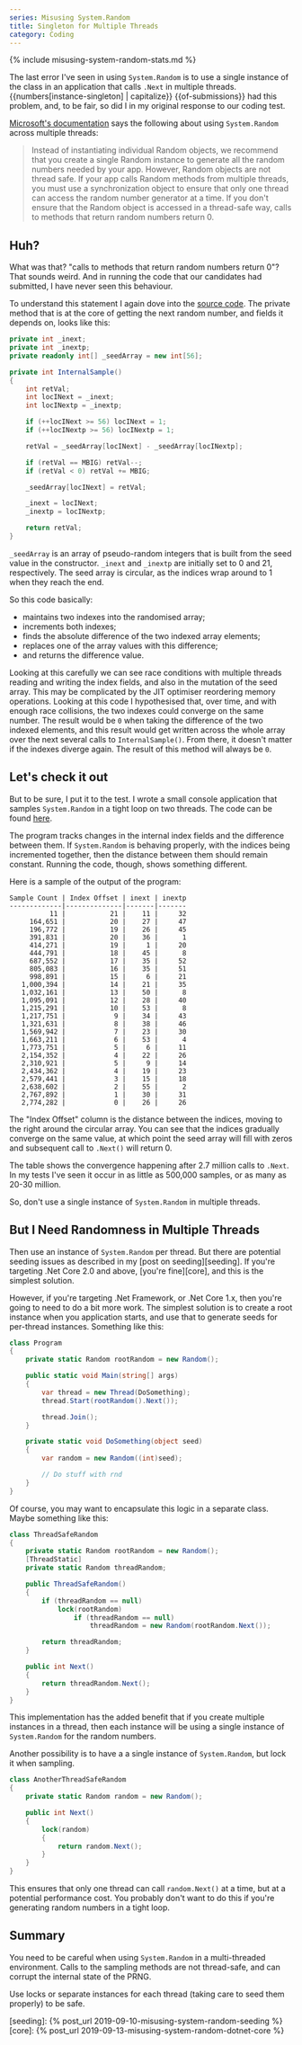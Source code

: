 ```yaml
---
series: Misusing System.Random
title: Singleton for Multiple Threads
category: Coding
---
```

{% include misusing-system-random-stats.md %}

The last error I've seen in using `System.Random` is to use a single instance of
the class in an application that calls `.Next` in multiple threads.
{{numbers[instance-singleton] | capitalize}} {{of-submissions}} had this
problem, and, to be fair, so did I in my original response to our coding test.

[Microsoft's documentation][docs] says the following about using `System.Random`
across multiple threads:

>Instead of instantiating individual Random objects, we recommend that you
create a single Random instance to generate all the random numbers needed by
your app. However, Random objects are not thread safe. If your app calls Random
methods from multiple threads, you must use a synchronization object to ensure
that only one thread can access the random number generator at a time. If you
don't ensure that the Random object is accessed in a thread-safe way, calls to
methods that return random numbers return 0.

## Huh?

What was that? "calls to methods that return random numbers return 0"? That
sounds weird. And in running the code that our candidates had submitted, I have
never seen this behaviour.

To understand this statement I again dove into the [source code][source]. The
private method that is at the core of getting the next random number, and fields
it depends on, looks like this:

```csharp
private int _inext;
private int _inextp;
private readonly int[] _seedArray = new int[56];

private int InternalSample()
{
    int retVal;
    int locINext = _inext;
    int locINextp = _inextp;

    if (++locINext >= 56) locINext = 1;
    if (++locINextp >= 56) locINextp = 1;

    retVal = _seedArray[locINext] - _seedArray[locINextp];

    if (retVal == MBIG) retVal--;
    if (retVal < 0) retVal += MBIG;

    _seedArray[locINext] = retVal;

    _inext = locINext;
    _inextp = locINextp;

    return retVal;
}
```

`_seedArray` is an array of pseudo-random integers that is built from the seed
value in the constructor. `_inext` and `_inextp` are initially set to 0 and 21,
respectively. The seed array is circular, as the indices wrap around to 1 when
they reach the end.

So this code basically:

* maintains two indexes into the randomised array;
* increments both indexes;
* finds the absolute difference of the two indexed array elements;
* replaces one of the array values with this difference;
* and returns the difference value.

Looking at this carefully we can see race conditions with multiple threads
reading and writing the index fields, and also in the mutation of the seed
array. This may be complicated by the JIT optimiser reordering memory
operations. Looking at this code I hypothesised that, over time, and with enough
race collisions, the two indexes could converge on the same number. The result
would be `0` when taking the difference of the two indexed elements, and this
result would get written across the whole array over the next several calls to
`InternalSample()`. From there, it doesn't matter if the indexes diverge again.
The result of this method will always be `0`.

## Let's check it out

But to be sure, I put it to the test. I wrote a small console application that
samples `System.Random` in a tight loop on two threads. The code can be found
[here][code-repo].

The program tracks changes in the internal index fields and the difference
between them. If `System.Random` is behaving properly, with the indices being
incremented together, then the distance between them should remain constant.
Running the code, though, shows something different.

Here is a sample of the output of the program:

```text
Sample Count | Index Offset | inext | inextp
-------------|--------------|-------|-------
          11 |           21 |    11 |     32
     164,651 |           20 |    27 |     47
     196,772 |           19 |    26 |     45
     391,831 |           20 |    36 |      1
     414,271 |           19 |     1 |     20
     444,791 |           18 |    45 |      8
     687,552 |           17 |    35 |     52
     805,083 |           16 |    35 |     51
     998,891 |           15 |     6 |     21
   1,000,394 |           14 |    21 |     35
   1,032,161 |           13 |    50 |      8
   1,095,091 |           12 |    28 |     40
   1,215,291 |           10 |    53 |      8
   1,217,751 |            9 |    34 |     43
   1,321,631 |            8 |    38 |     46
   1,569,942 |            7 |    23 |     30
   1,663,211 |            6 |    53 |      4
   1,773,751 |            5 |     6 |     11
   2,154,352 |            4 |    22 |     26
   2,310,921 |            5 |     9 |     14
   2,434,362 |            4 |    19 |     23
   2,579,441 |            3 |    15 |     18
   2,638,602 |            2 |    55 |      2
   2,767,892 |            1 |    30 |     31
   2,774,282 |            0 |    26 |     26
```

The "Index Offset" column is the distance between the indices, moving to the
right around the circular array. You can see that the indices gradually converge
on the same value, at which point the seed array will fill with zeros and
subsequent call to `.Next()` will return 0.

The table shows the convergence happening after 2.7 million calls to `.Next`. In
my tests I've seen it occur in as little as 500,000 samples, or as many as 20-30
million.

So, don't use a single instance of `System.Random` in multiple threads.

## But I Need Randomness in Multiple Threads

Then use an instance of `System.Random` per thread. But there are potential
seeding issues as described in my [post on seeding][seeding]. If you're
targeting .Net Core 2.0 and above, [you're fine][core], and this is the simplest
solution.

However, if you're targeting .Net Framework, or .Net Core 1.x, then you're going
to need to do a bit more work. The simplest solution is to create a root
instance when you application starts, and use that to generate seeds for
per-thread instances. Something like this:

```csharp
class Program
{
    private static Random rootRandom = new Random();

    public static void Main(string[] args)
    {
        var thread = new Thread(DoSomething);
        thread.Start(rootRandom().Next());

        thread.Join();
    }

    private static void DoSomething(object seed)
    {
        var random = new Random((int)seed);

        // Do stuff with rnd
    }
}
```

Of course, you may want to encapsulate this logic in a separate class. Maybe
something like this:

```csharp
class ThreadSafeRandom
{
    private static Random rootRandom = new Random();
    [ThreadStatic]
    private static Random threadRandom;

    public ThreadSafeRandom()
    {
        if (threadRandom == null)
            lock(rootRandom)
                if (threadRandom == null)
                    threadRandom = new Random(rootRandom.Next());

        return threadRandom;
    }

    public int Next()
    {
        return threadRandom.Next();
    }
}
```

This implementation has the added benefit that if you create multiple instances
in a thread, then each instance will be using a single instance of
`System.Random` for the random numbers.

Another possibility is to have a a single instance of `System.Random`, but lock
it when sampling.

```csharp
class AnotherThreadSafeRandom
{
    private static Random random = new Random();

    public int Next()
    {
        lock(random)
        {
            return random.Next();
        }
    }
}
```

This ensures that only one thread can call `random.Next()` at a time, but at a
potential performance cost. You probably don't want to do this if you're
generating random numbers in a tight loop.

## Summary

You need to be careful when using `System.Random` in a multi-threaded
environment. Calls to the sampling methods are not thread-safe, and can corrupt
the internal state of the PRNG.

Use locks or separate instances for each thread (taking care to seed them
properly) to be safe.

[docs]: https://docs.microsoft.com/en-us/dotnet/api/system.random?view=netcore-2.2
[source]: https://source.dot.net/#System.Private.CoreLib/shared/System/Random.cs
[code-repo]: https://github.com/drewjcooper/drewjcooper.github.io.code/tree/master/SystemRandomIsNotThreadSafe
[seeding]: {% post_url 2019-09-10-misusing-system-random-seeding %}
[core]: {% post_url 2019-09-13-misusing-system-random-dotnet-core %}
